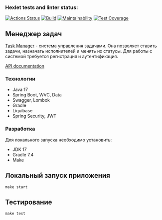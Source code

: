 ### Hexlet tests and linter status:
[![Actions Status](https://github.com/LenaKomarnitskaya/java-project-73/workflows/hexlet-check/badge.svg)](https://github.com/LenaKomarnitskaya/java-project-73/actions)
[![Build](https://github.com/LenaKomarnitskaya/java-project-73/actions/workflows/build.yml/badge.svg)](https://github.com/LenaKomarnitskaya/java-project-73/actions/workflows/build.yml)
[![Maintainability](https://api.codeclimate.com/v1/badges/e5a3ab54129da28501f6/maintainability)](https://codeclimate.com/github/LenaKomarnitskaya/java-project-73/maintainability)
[![Test Coverage](https://api.codeclimate.com/v1/badges/e5a3ab54129da28501f6/test_coverage)](https://codeclimate.com/github/LenaKomarnitskaya/java-project-73/test_coverage)


## Менеджер задач

[Task Manager](https://java-project-73-production-5299.up.railway.app/) - система управления задачами. Она позволяет ставить задачи, назначать исполнителей и менять их статусы. Для работы с системой требуется регистрация и аутентификация.

[API documentation](https://java-project-73-production-5299.up.railway.app/swagger-ui/index.html?configUrl=/v3/api-docs/swagger-config)

### Технологии

   * Java 17
   * Spring Boot, WVC, Data
   * Swagger, Lombok
   * Gradle
   * Liquibase
   * Spring Security, JWT

### Разработка

Для локального запуска необходимо установить:

   * JDK 17
   * Gradle 7.4
   * Make
   
## Локальный запуск приложения
```
make start
```

## Тестирование
```
make test
```

